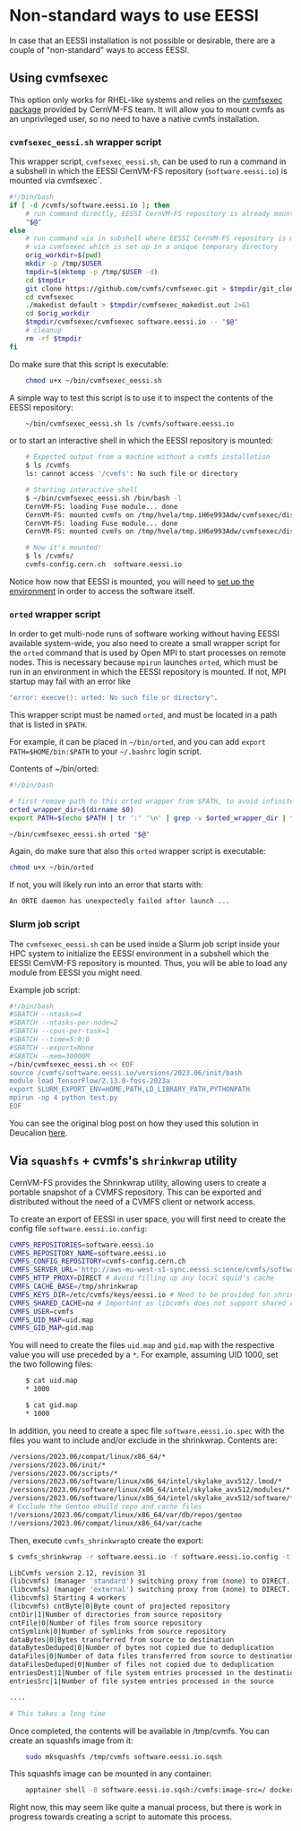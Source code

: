 # Non-standard ways to use EESSI

In case that an EESSI installation is not possible or desirable, there are a couple of "non-standard" ways to access EESSI.

## Using cvmfsexec

This option only works for RHEL-like systems and relies on the [cvmfsexec package](https://github.com/cvmfs/cvmfsexec) provided by CernVM-FS team. It will allow you to mount cvmfs as an unprivileged user, so no need to have a native cvmfs installation.

### `cvmfsexec_eessi.sh`  wrapper script


This wrapper script, `cvmfsexec_eessi.sh`, can be used to run a command in a subshell in which the EESSI CernVM-FS repository (`software.eessi.io`) is mounted via cvmfsexec`.

```bash
#!/bin/bash
if [ -d /cvmfs/software.eessi.io ]; then
    # run command directly, EESSI CernVM-FS repository is already mounted
    "$@"
else
    # run command via in subshell where EESSI CernVM-FS repository is mounted,
    # via cvmfsexec which is set up in a unique temporary directory
    orig_workdir=$(pwd)
    mkdir -p /tmp/$USER
    tmpdir=$(mktemp -p /tmp/$USER -d)
    cd $tmpdir
    git clone https://github.com/cvmfs/cvmfsexec.git > $tmpdir/git_clone.out 2>&1
    cd cvmfsexec
    ./makedist default > $tmpdir/cvmfsexec_makedist.out 2>&1
    cd $orig_workdir
    $tmpdir/cvmfsexec/cvmfsexec software.eessi.io -- "$@"
    # cleanup
    rm -rf $tmpdir
fi

```

Do make sure that this script is executable:

```bash
    chmod u+x ~/bin/cvmfsexec_eessi.sh
```

A simple way to test this script is to use it to inspect the contents of the EESSI repository:

```bash
    ~/bin/cvmfsexec_eessi.sh ls /cvmfs/software.eessi.io
```

or to start an interactive shell in which the EESSI repository is mounted:

```bash
    # Expected output from a machine without a cvmfs installation
    $ ls /cvmfs
    ls: cannot access '/cvmfs': No such file or directory

    # Starting interactive shell
    $ ~/bin/cvmfsexec_eessi.sh /bin/bash -l
    CernVM-FS: loading Fuse module... done
    CernVM-FS: mounted cvmfs on /tmp/hvela/tmp.iH6e993Adw/cvmfsexec/dist/cvmfs/cvmfs-config.cern.ch
    CernVM-FS: loading Fuse module... done
    CernVM-FS: mounted cvmfs on /tmp/hvela/tmp.iH6e993Adw/cvmfsexec/dist/cvmfs/software.eessi.io

    # Now it's mounted!
    $ ls /cvmfs/
    cvmfs-config.cern.ch  software.eessi.io

```

Notice how now that EESSI is mounted, you will need to [set up the environment](https://www.eessi.io/docs/using_eessi/setting_up_environment/) in order to access the software itself.

### `orted`  wrapper script

In order to get multi-node runs of software working without having EESSI available system-wide, you also need to create a small wrapper script for the `orted` command that is used by Open MPI to start processes on remote nodes. This is necessary because `mpirun` launches `orted`, which must be run in an environment in which the EESSI repository is mounted. If not, MPI startup may fail with an error like

```bash
"error: execve(): orted: No such file or directory".
```

This wrapper script must be named `orted`, and must be located in a path that is listed in `$PATH`.

For example, it can be placed in `~/bin/orted`, and you can add `export PATH=$HOME/bin:$PATH` to your `~/.bashrc` login script.

Contents of ~/bin/orted:

```bash
#!/bin/bash

# first remove path to this orted wrapper from $PATH, to avoid infinite loop
orted_wrapper_dir=$(dirname $0)
export PATH=$(echo $PATH | tr ':' '\n' | grep -v $orted_wrapper_dir | tr '\n' ':')

~/bin/cvmfsexec_eessi.sh orted "$@"
```

Again, do make sure that also this `orted` wrapper script is executable:

```bash
chmod u+x ~/bin/orted
```

If not, you will likely run into an error that starts with:


```bash
An ORTE daemon has unexpectedly failed after launch ...
```

### Slurm job script

The `cvmfsexec_eessi.sh` can be used inside a Slurm job script inside your HPC system to initialize the EESSI environment in a subshell which the EESSI CernVM-FS repository is mounted. Thus, you will be able to load any module from EESSI you might need.

Example job script:

```bash
#!/bin/bash
#SBATCH --ntasks=4
#SBATCH --ntasks-per-node=2
#SBATCH --cpus-per-task=1
#SBATCH --time=5:0:0
#SBATCH --export=None
#SBATCH --mem=30000M
~/bin/cvmfsexec_eessi.sh << EOF
source /cvmfs/software.eessi.io/versions/2023.06/init/bash
module load TensorFlow/2.13.0-foss-2023a
export SLURM_EXPORT_ENV=HOME,PATH,LD_LIBRARY_PATH,PYTHONPATH
mpirun -np 4 python test.py
EOF

```
You can see the original blog post on how they used this solution in Deucalion [here](https://www.eessi.io/docs/blog/2024/06/28/espresso-portable-test-run-eurohpc/#running-espresso-on-deucalion-via-eessi-cvmfsexec). 

## Via `squashfs` +  cvmfs's `shrinkwrap` utility

CernVM-FS provides the Shrinkwrap utility, allowing users to create a portable snapshot of a CVMFS repository. This can be exported and distributed without the need of a CVMFS client or network access.

To create an export of EESSI in user space, you will first need to create the config file `software.eessi.io.config`:

```bash
CVMFS_REPOSITORIES=software.eessi.io
CVMFS_REPOSITORY_NAME=software.eessi.io
CVMFS_CONFIG_REPOSITORY=cvmfs-config.cern.ch
CVMFS_SERVER_URL='http://aws-eu-west-s1-sync.eessi.science/cvmfs/software.eessi.io'
CVMFS_HTTP_PROXY=DIRECT # Avoid filling up any local squid's cache
CVMFS_CACHE_BASE=/tmp/shrinkwrap
CVMFS_KEYS_DIR=/etc/cvmfs/keys/eessi.io # Need to be provided for shrinkwrap
CVMFS_SHARED_CACHE=no # Important as libcvmfs does not support shared caches
CVMFS_USER=cvmfs
CVMFS_UID_MAP=uid.map
CVMFS_GID_MAP=gid.map

```
You will need to create the files `uid.map` and `gid.map` with the respective value you will use preceded by a `*`. For example, assuming UID 1000, set the two following files:

```bash
    $ cat uid.map
    * 1000

    $ cat gid.map
    * 1000
```
In addition, you need to create a spec file `software.eessi.io.spec` with the files you want to include and/or exclude in the shrinkwrap. Contents are:

```bash
/versions/2023.06/compat/linux/x86_64/*
/versions/2023.06/init/*
/versions/2023.06/scripts/*
/versions/2023.06/software/linux/x86_64/intel/skylake_avx512/.lmod/*
/versions/2023.06/software/linux/x86_64/intel/skylake_avx512/modules/*
/versions/2023.06/software/linux/x86_64/intel/skylake_avx512/software/*
# Exclude the Gentoo ebuild repo and cache files
!/versions/2023.06/compat/linux/x86_64/var/db/repos/gentoo
!/versions/2023.06/compat/linux/x86_64/var/cache

```

Then, execute `cvmfs_shrinkwrap`to create the export:

```bash
$ cvmfs_shrinkwrap -r software.eessi.io -f software.eessi.io.config -t software.eessi.io.spec --dest-base /tmp/cvmfs -j 4

LibCvmfs version 2.12, revision 31
(libcvmfs) (manager 'standard') switching proxy from (none) to DIRECT. Reason: set random start proxy from the first proxy group [Current host: http://aws-eu-west-s1-sync.eessi.science/cvmfs/software.eessi.io]
(libcvmfs) (manager 'external') switching proxy from (none) to DIRECT. Reason: cloned [Current host: http://aws-eu-west-s1-sync.eessi.science/cvmfs/software.eessi.io]
(libcvmfs) Starting 4 workers
(libcvmfs) cntByte|0|Byte count of projected repository
cntDir|1|Number of directories from source repository
cntFile|0|Number of files from source repository
cntSymlink|0|Number of symlinks from source repository
dataBytes|0|Bytes transferred from source to destination
dataBytesDeduped|0|Number of bytes not copied due to deduplication
dataFiles|0|Number of data files transferred from source to destination
dataFilesDeduped|0|Number of files not copied due to deduplication
entriesDest|1|Number of file system entries processed in the destination
entriesSrc|1|Number of file system entries processed in the source

....

# This takes a long time
```

Once completed, the contents will be available in /tmp/cvmfs. You can create an squashfs image from it:

```bash
    sudo mksquashfs /tmp/cvmfs software.eessi.io.sqsh

```

This squashfs image can be mounted in any container:

```bash
    apptainer shell -B software.eessi.io.sqsh:/cvmfs:image-src=/ docker://ubuntu

```

Right now, this may seem like quite a manual process, but there is work in progress towards creating a script to automate this process.




















